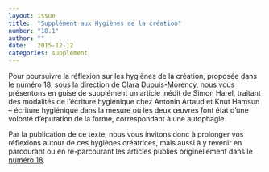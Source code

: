 ```yaml
---
layout: issue
title:  "Supplément aux Hygiènes de la création"
number: "18.1"
author: ""
date:   2015-12-12
categories: supplement
---
```

Pour poursuivre la réflexion sur les hygiènes de la création, proposée dans le numéro 18, sous la direction de Clara Dupuis-Morency, nous vous présentons en guise de supplément un article inédit de Simon Harel, traitant des modalités de l’écriture hygiénique chez Antonin Artaud et Knut Hamsun – écriture hygiénique dans la mesure où les deux œuvres font état d’une volonté d’épuration de la forme, correspondant à une autophagie.

Par la publication de ce texte, nous vous invitons donc à prolonger vos réflexions autour de ces hygiènes créatrices, mais aussi à y revenir en parcourant ou en re-parcourant les articles publiés originellement dans le [numéro 18](##).
